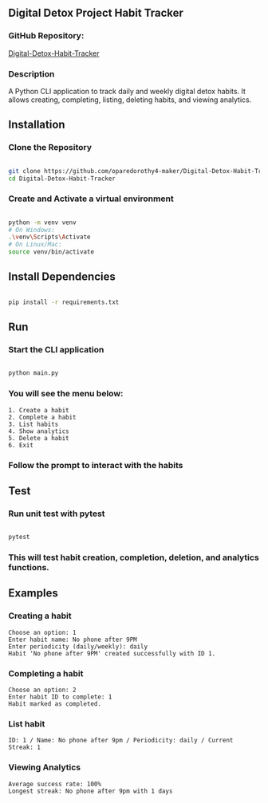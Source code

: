 
## Digital Detox Project Habit Tracker

### GitHub Repository:


[Digital-Detox-Habit-Tracker](https://github.com/oparedorothy4-maker/Digital-Detox-Habit-Tracker)



### Description
A Python CLI application to track daily and weekly digital detox habits.
It allows creating, completing, listing, deleting habits, and viewing analytics.





## Installation

### Clone the Repository
```bash

git clone https://github.com/oparedorothy4-maker/Digital-Detox-Habit-Tracker
cd Digital-Detox-Habit-Tracker
```


### Create and Activate a virtual environment
   
```bash

python -m venv venv
# On Windows:
.\venv\Scripts\Activate
# On Linux/Mac:
source venv/bin/activate
```



## Install Dependencies
   
```bash

pip install -r requirements.txt
```



## Run
### Start the CLI application

```bash

python main.py
```


### You will see the menu below:

```
1. Create a habit
2. Complete a habit
3. List habits
4. Show analytics
5. Delete a habit
6. Exit
```

### Follow the prompt to interact with the habits




## Test
### Run unit test with pytest

```bash

pytest
```

### This will test habit creation, completion, deletion, and analytics functions.




## Examples

### Creating a habit

```
Choose an option: 1
Enter habit name: No phone after 9PM
Enter periodicity (daily/weekly): daily
Habit 'No phone after 9PM' created successfully with ID 1.
```


### Completing a habit
   
```
Choose an option: 2
Enter habit ID to complete: 1
Habit marked as completed.
```


### List habit

```
ID: 1 / Name: No phone after 9pm / Periodicity: daily / Current Streak: 1
```

### Viewing Analytics

```
Average success rate: 100%
Longest streak: No phone after 9pm with 1 days
```










